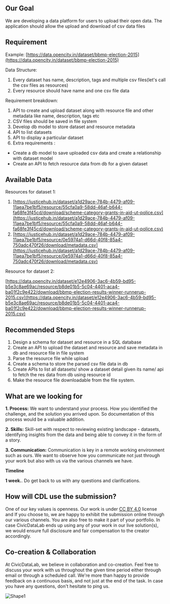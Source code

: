 
## Our Goal

We are developing a data platform for users to upload their open data. The application should allow the upload and download of csv data files

## Requirement

Example: [https://data.opencity.in/dataset/bbmp-election-2015](https://data.opencity.in/dataset/bbmp-election-2015)

Data Structure:

1. Every dataset has name, description, tags and multiple csv files(let&#39;s call the csv files as resources)
2. Every resource should have name and one csv file data

Requirement breakdown:

1. API to create and upload dataset along with resource file and other metadata like name, description, tags etc
2. CSV files should be saved in file system
3. Develop db model to store dataset and resource metadata
4. API to list datasets
5. API to display a particular dataset
6. Extra requirements :
  - Create a db model to save uploaded csv data and create a relationship with dataset model
  - Create an API to fetch resource data from db for a given dataset

## Available Data

Resources for dataset 1:

1. [https://justicehub.in/dataset/a1d29ace-784b-4479-af09-11aea7be1bf5/resource/55cfa0a9-58dd-46af-b644-fa68fe3f45cd/download/scheme-category-grants-in-aid-ut-police.csv](https://justicehub.in/dataset/a1d29ace-784b-4479-af09-11aea7be1bf5/resource/55cfa0a9-58dd-46af-b644-fa68fe3f45cd/download/scheme-category-grants-in-aid-ut-police.csv)
2. [https://justicehub.in/dataset/a1d29ace-784b-4479-af09-11aea7be1bf5/resource/0e5974a1-d66d-40f8-85a4-750adc470f26/download/metadata.csv](https://justicehub.in/dataset/a1d29ace-784b-4479-af09-11aea7be1bf5/resource/0e5974a1-d66d-40f8-85a4-750adc470f26/download/metadata.csv)

Resource for dataset 2:

[https://data.opencity.in/dataset/e12e4906-3ac6-4b59-bd95-b5e3c8ae69ac/resource/b8de01b5-5c04-4401-aca4-ba01f2c9e422/download/bbmp-election-results-winner-runnerup-2015.csv](https://data.opencity.in/dataset/e12e4906-3ac6-4b59-bd95-b5e3c8ae69ac/resource/b8de01b5-5c04-4401-aca4-ba01f2c9e422/download/bbmp-election-results-winner-runnerup-2015.csv)

## Recommended Steps

1. Design a schema for dataset and resource in a SQL database
2. Create an API to upload the dataset and resource and save metadata in db and resource file in file system
3. Parse the resource file while upload
4. Create a schema to store the parsed csv file data in db
5. Create APIs to list all datasets/ show a dataset detail given its name/ api to fetch the res data from db using resource id
6. Make the resource file downloadable from the file system.

## What are we looking for

**1. Process:** We want to understand your process. How you identified the challenge, and the solution you arrived upon. So documentation of this process would be a valuable addition.

**2. Skills:** Skill-set with respect to reviewing existing landscape - datasets, identifying insights from the data and being able to convey it in the form of a story.

**3. Communication:** Communication is key in a remote working environment such as ours. We want to observe how you communicate not just through your work but also with us via the various channels we have.

**Timeline**

**1 week.**. Do get back to us with any questions and clarifications.

## How will CDL use the submission?

One of our key values is openness. Our work is under [CC BY 4.0](https://creativecommons.org/licenses/by/4.0/) license and If you choose to, we are happy to exhibit the submission online through our various channels. You are also free to make it part of your portfolio. In case CivicDataLab ends up using any of your work in our live solution(s), we would ensure full disclosure and fair compensation to the creator accordingly.

## Co-creation &amp; Collaboration

At CivicDataLab, we believe in collaboration and co-creation. Feel free to discuss your work with us throughout the given time period either through email or through a scheduled call. We&#39;re more than happy to provide feedback on a continuous basis, and not just at the end of the task. In case you have any questions, don&#39;t hesitate to ping us.

![Shape1](RackMultipart20220801-1-ymt7xr_html_c63ba8322e0ee7b7.gif)
